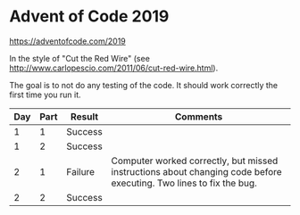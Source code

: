 # Advent of Code 2019

https://adventofcode.com/2019

In the style of "Cut the Red Wire" (see http://www.carlopescio.com/2011/06/cut-red-wire.html).

The goal is to not do any testing of the code. It should work correctly the first time you run it.

| Day | Part | Result | Comments |
|-----|------|--------|----------|
| 1 | 1 | Success |  |
| 1 | 2 | Success |  |
| 2 | 1 | Failure | Computer worked correctly, but missed instructions about changing code before executing. Two lines to fix the bug. |
| 2 | 2 | Success |  |
